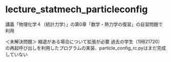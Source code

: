 # lecture_statmech_particleconfig

講義「物理化学４（統計力学）」の第0章「数学・熱力学の復習」の自習問題で利用

＜未解決問題＞ 
縮退がある場合について拡張が必要
過去の学生（19B21720）の再起呼び出しを利用したプログラムの実装、particle_config_rc.pyはまだ完成していない
